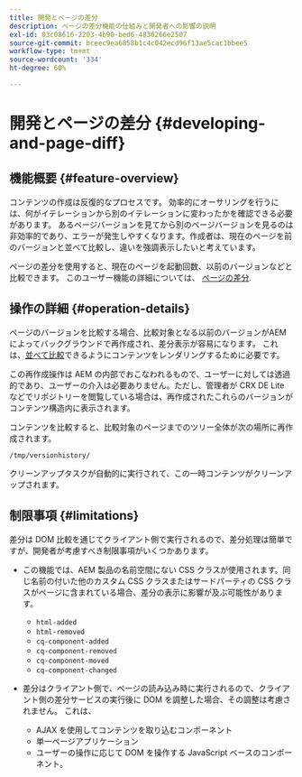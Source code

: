 ```yaml
---
title: 開発とページの差分
description: ページの差分機能の仕組みと開発者への影響の説明
exl-id: 03c08616-2203-4b90-bed6-4836266e2507
source-git-commit: bceec9ea6858b1c4c042ecd96f13ae5cac1bbee5
workflow-type: tm+mt
source-wordcount: '334'
ht-degree: 60%

---
```


# 開発とページの差分 {#developing-and-page-diff}

## 機能概要 {#feature-overview}

コンテンツの作成は反復的なプロセスです。 効率的にオーサリングを行うには、何がイテレーションから別のイテレーションに変わったかを確認できる必要があります。 あるページバージョンを見てから別のページバージョンを見るのは非効率的であり、エラーが発生しやすくなります。作成者は、現在のページを前のバージョンと並べて比較し、違いを強調表示したいと考えています。

ページの差分を使用すると、現在のページを起動回数、以前のバージョンなどと比較できます。 このユーザー機能の詳細については、 [ページの差分](/help/sites-cloud/authoring/features/page-diff.md).

## 操作の詳細 {#operation-details}

ページのバージョンを比較する場合、比較対象となる以前のバージョンがAEMによってバックグラウンドで再作成され、差分表示が容易になります。 これは、[並べて比較](/help/sites-cloud/authoring/features/page-diff.md)できるようにコンテンツをレンダリングするために必要です。

この再作成操作は AEM の内部でおこなわれるもので、ユーザーに対しては透過的であり、ユーザーの介入は必要ありません。ただし、管理者が CRX DE Lite などでリポジトリーを閲覧している場合は、再作成されたこれらのバージョンがコンテンツ構造内に表示されます。

コンテンツを比較すると、比較対象のページまでのツリー全体が次の場所に再作成されます。

`/tmp/versionhistory/`

クリーンアップタスクが自動的に実行されて、この一時コンテンツがクリーンアップされます。

## 制限事項 {#limitations}

差分は DOM 比較を通じてクライアント側で実行されるので、差分処理は簡単ですが、開発者が考慮すべき制限事項がいくつかあります。

* この機能では、AEM 製品の名前空間にない CSS クラスが使用されます。同じ名前の付いた他のカスタム CSS クラスまたはサードパーティの CSS クラスがページに含まれている場合、差分の表示に影響が及ぶ可能性があります。

   * `html-added`
   * `html-removed`
   * `cq-component-added`
   * `cq-component-removed`
   * `cq-component-moved`
   * `cq-component-changed`

* 差分はクライアント側で、ページの読み込み時に実行されるので、クライアント側の差分サービスの実行後に DOM を調整した場合、その調整は考慮されません。 これは、

   * AJAX を使用してコンテンツを取り込むコンポーネント
   * 単一ページアプリケーション
   * ユーザーの操作に応じて DOM を操作する JavaScript ベースのコンポーネント。
